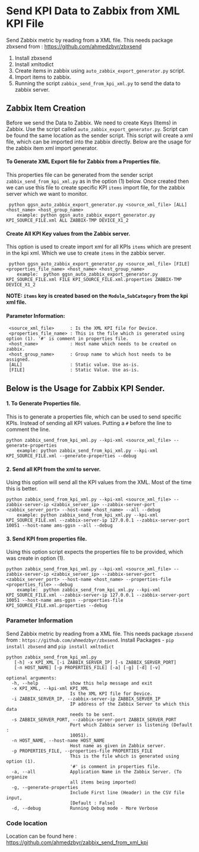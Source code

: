 # Send KPI Data to Zabbix from XML KPI File

Send Zabbix metric by reading from a XML file. 
This needs package zbxsend from : https://github.com/ahmedzbyr/zbxsend

1. Install zbxsend
2. Install xmltodict
3. Create items in zabbix using `auto_zabbix_export_generator.py` script.
4. Import items to zabbix.
5. Running the script `zabbix_send_from_kpi_xml.py` to send the data to zabbix server.

## Zabbix Item Creation 
Before we send the Data to Zabbix. We need to create Keys (Items) in Zabbix.
Use the script called `auto_zabbix_export_generator.py`. Script can be found the same location as the sender script.
This script will create a xml file, which can be imported into the zabbix directly.
Below are the usage for the zabbix item xml import generator.

#### To Generate XML Export file for Zabbix from a Properties file.
This properties file can be generated from the sender script `zabbix_send_from_kpi_xml.py` as in the option (1) below.
Once created then we can use this file to create specific KPI `items` import file, for the zabbix server which we want to monitor.

     python ggsn_auto_zabbix_export_generator.py <source_xml_file> [ALL] <host_name> <host_group_name>
     	example: python ggsn_auto_zabbix_export_generator.py KPI_SOURCE_FILE.xml ALL ZABBIX-TMP DEVICE_X1_2

#### Create All KPI Key values from the Zabbix server.
This option is used to create import xml for all KPIs `items` which are present in the kpi xml. 
Which we use to create `items` in the zabbix server. 

     python ggsn_auto_zabbix_export_generator.py <source_xml_file> [FILE] <properties_file_name> <host_name> <host_group_name>
     	example:  python ggsn_auto_zabbix_export_generator.py KPI_SOURCE_FILE.xml FILE KPI_SOURCE_FILE.xml.properties ZABBIX-TMP DEVICE_X1_2
 
**NOTE: `items` key is created based on the `Module`_`SubCategory` from the kpi xml file.**

#### Parameter Information:

     <source_xml_file>      : Is the XML KPI file for Device.
     <properties_file_name> : This is the file which is generated using option (1). '#' is comment in properties file.
     <host_name>            : Host name which needs to be created on zabbix.
     <host_group_name>      : Group name to which host needs to be assigned.
     [ALL]                  : Static value. Use as-is.
     [FILE]                 : Static Value. Use as-is.


## Below is the Usage for Zabbix KPI Sender.

#### 1. To Generate Properties file.
This is to generate a properties file, which can be used to send specific KPIs.
Instead of sending all KPI values. Putting a `#` before the line to comment the line.

    python zabbix_send_from_kpi_xml.py --kpi-xml <source_xml_file> --generate-properties
        example: python zabbix_send_from_kpi_xml.py --kpi-xml KPI_SOURCE_FILE.xml --generate-properties --debug


#### 2. Send all KPI from the xml to server.
Using this option will send all the KPI values from the XML. Most of the time this is better.

    python zabbix_send_from_kpi_xml.py --kpi-xml <source_xml_file> --zabbix-server-ip <zabbix_server_ip> --zabbix-server-port <zabbix_server_port> --host-name <host_name> --all --debug
        example: python zabbix_send_from_kpi_xml.py --kpi-xml KPI_SOURCE_FILE.xml --zabbix-server-ip 127.0.0.1 --zabbix-server-port 10051 --host-name ams-ggsn --all --debug


#### 3. Send KPI from properties file.
Using this option script expects the properties file to be provided, which was create in option (1).

    python zabbix_send_from_kpi_xml.py --kpi-xml <source_xml_file> --zabbix-server-ip <zabbix_server_ip> --zabbix-server-port <zabbix_server_port> --host-name <host_name> --properties-file <properties_file> --debug
        example:  python zabbix_send_from_kpi_xml.py --kpi-xml KPI_SOURCE_FILE.xml --zabbix-server-ip 127.0.0.1 --zabbix-server-port 10051 --host-name ams-ggsn --properties-file KPI_SOURCE_FILE.xml.properties --debug


### Parameter Information

Send Zabbix metric by reading from a XML file. This needs package `zbxsend` from : `https://github.com/ahmedzbyr/zbxsend`.
Install Packages - `pip install zbxsend` and `pip install xmltodict`        
       
    python zabbix_send_from_kpi_xml.py        
       [-h] -x KPI_XML [-i ZABBIX_SERVER_IP] [-s ZABBIX_SERVER_PORT]
       [-n HOST_NAME] [-p PROPERTIES_FILE] [-a] [-g] [-d] [-v]
    
    optional arguments:
      -h, --help            show this help message and exit
      -x KPI_XML, --kpi-xml KPI_XML
                            Is the XML KPI file for Device.
      -i ZABBIX_SERVER_IP, --zabbix-server-ip ZABBIX_SERVER_IP
                            IP address of the Zabbix Server to which this data
                            needs to be sent.
      -s ZABBIX_SERVER_PORT, --zabbix-server-port ZABBIX_SERVER_PORT
                            Port which Zabbix server is listening (Default :
                            10051).
      -n HOST_NAME, --host-name HOST_NAME
                            Host name as given in Zabbix server.
      -p PROPERTIES_FILE, --properties-file PROPERTIES_FILE
                            This is the file which is generated using option (1).
                            '#' is comment in properties file.
      -a, --all             Application Name in the Zabbix Server. (To organize
                            all items being imported)
      -g, --generate-properties
                            Include First line (Header) in the CSV file input,
                            [Default : False]
      -d, --debug           Running Debug mode - More Verbose

### Code location 
Location can be found here : <https://github.com/ahmedzbyr/zabbix_send_from_xml_kpi>
